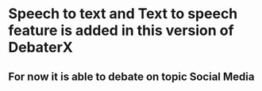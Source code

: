# Speech to text and Text to speech feature is added in this version of DebaterX
## For now it is able to debate on topic Social Media 

